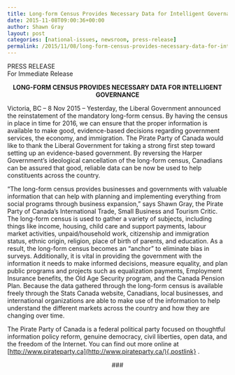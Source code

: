 ```yaml
---
title: Long-form Census Provides Necessary Data for Intelligent Governance
date: 2015-11-08T09:00:36+00:00
author: Shawn Gray
layout: post
categories: [national-issues, newsroom, press-release]
permalink: /2015/11/08/long-form-census-provides-necessary-data-for-intelligent-governance/
---
```

<p style="text-align: left;">
  <span>PRESS RELEASE</span><br /> <span>For Immediate Release</span>
</p>

<p style="text-align: center;">
  <span><strong>LONG-FORM CENSUS PROVIDES NECESSARY DATA FOR INTELLIGENT GOVERNANCE</strong></span>
</p>

<span></span>
  
<span>Victoria, BC &#8211; 8 Nov 2015 &#8211; Yesterday, the Liberal Government announced the reinstatement of the mandatory long-form census. By having the census in place in time for 2016, we can ensure that the proper information is available to make good, evidence-based decisions regarding government services, the economy, and immigration. The Pirate Party of Canada would like to thank the Liberal Government for taking a strong first step toward setting up an evidence-based government. By reversing the Harper Government&#8217;s ideological cancellation of the long-form census, Canadians can be assured that good, reliable data can be now be used to help constituents across the country.</span>

<span>&#8220;The long-form census provides businesses and governments with valuable information that can help with planning and implementing everything from social programs through business expansion,&#8221; says Shawn Gray, the Pirate Party of Canada&#8217;s International Trade, Small Business and Tourism Critic. The long-form census is used to gather a variety of subjects, including things like income, housing, child care and support payments, labour market activities, unpaid/household work, citizenship and immigration status, ethnic origin, religion, place of birth of parents, and education. As a result, the long-form census becomes an &#8220;anchor&#8221; to eliminate bias in surveys. Additionally, it is vital in providing the government with the information it needs to make informed decisions, measure equality, and plan public programs and projects such as equalization payments, Employment Insurance benefits, the Old Age Security program, and the Canada Pension Plan. Because the data gathered through the long-form census is available freely through the Stats Canada website, Canadians, local businesses, and international organizations are able to make use of the information to help understand the different markets across the country and how they are changing over time. </span>

<span>The Pirate Party of Canada is a federal political party focused on thoughtful information policy reform, genuine democracy, civil liberties, open data, and the freedom of the Internet. You can find out more online at </span>[http://www.pirateparty.ca](http://www.pirateparty.ca/){.postlink} <span>.</span>

<p style="text-align: center;">
  <span>###</span>
</p>